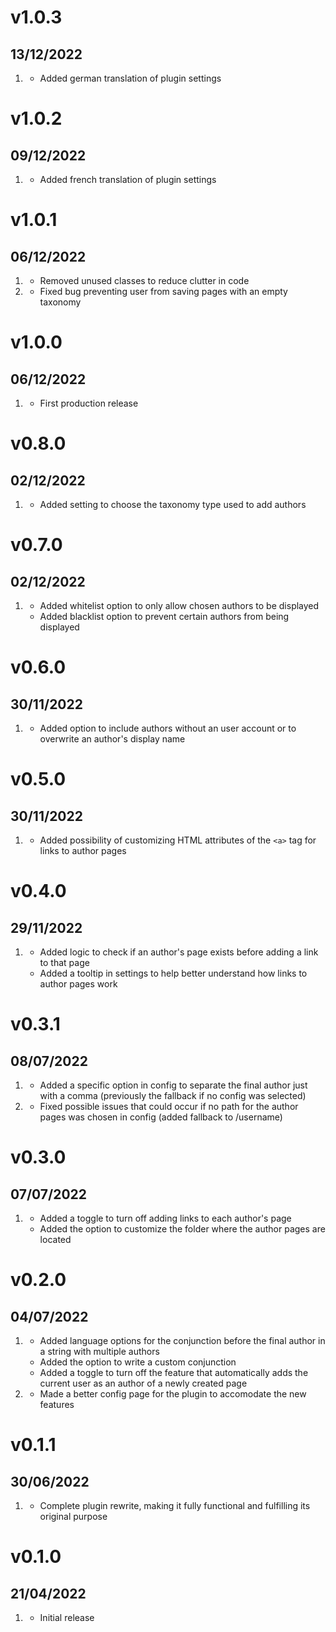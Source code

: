 # v1.0.3
## 13/12/2022

1. [](#new)
    * Added german translation of plugin settings
    
# v1.0.2
## 09/12/2022

1. [](#new)
    * Added french translation of plugin settings
    
# v1.0.1
## 06/12/2022

1. [](#improved)
    * Removed unused classes to reduce clutter in code
2. [](#bugfix)
    * Fixed bug preventing user from saving pages with an empty taxonomy
    
# v1.0.0
## 06/12/2022

1. [](#new)
    * First production release

# v0.8.0
## 02/12/2022

1. [](#new)
    * Added setting to choose the taxonomy type used to add authors
    
# v0.7.0
## 02/12/2022

1. [](#new)
    * Added whitelist option to only allow chosen authors to be displayed
    * Added blacklist option to prevent certain authors from being displayed
    
# v0.6.0
## 30/11/2022

1. [](#new)
    * Added option to include authors without an user account or to overwrite an author's display name
    
# v0.5.0
## 30/11/2022

1. [](#new)
    * Added possibility of customizing HTML attributes of the `<a>` tag for links to author pages

# v0.4.0
## 29/11/2022

1. [](#improved)
    * Added logic to check if an author's page exists before adding a link to that page
    * Added a tooltip in settings to help better understand how links to author pages work
    
# v0.3.1
## 08/07/2022

1. [](#improved)
    * Added a specific option in config to separate the final author just with a comma (previously the fallback if no config was selected)
2. [](#bugfix)
    * Fixed possible issues that could occur if no path for the author pages was chosen in config (added fallback to /username)

# v0.3.0
## 07/07/2022

1. [](#new)
    * Added a toggle to turn off adding links to each author's page
    * Added the option to customize the folder where the author pages are located

# v0.2.0
## 04/07/2022

1. [](#new)
    * Added language options for the conjunction before the final author in a string with multiple authors
    * Added the option to write a custom conjunction
    * Added a toggle to turn off the feature that automatically adds the current user as an author of a newly created page
2. [](#improved)
    * Made a better config page for the plugin to accomodate the new features

# v0.1.1
## 30/06/2022

1. [](#improved)
    * Complete plugin rewrite, making it fully functional and fulfilling its original purpose

# v0.1.0
##  21/04/2022

1. [](#new)
    * Initial release
